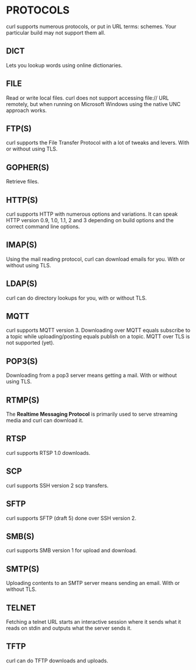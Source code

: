 <!-- Copyright (C) Daniel Stenberg, <daniel@haxx.se>, et al. -->
<!-- SPDX-License-Identifier: curl -->
# PROTOCOLS
curl supports numerous protocols, or put in URL terms: schemes. Your
particular build may not support them all.
## DICT
Lets you lookup words using online dictionaries.
## FILE
Read or write local files. curl does not support accessing file:// URL
remotely, but when running on Microsoft Windows using the native UNC approach
works.
## FTP(S)
curl supports the File Transfer Protocol with a lot of tweaks and levers. With
or without using TLS.
## GOPHER(S)
Retrieve files.
## HTTP(S)
curl supports HTTP with numerous options and variations. It can speak HTTP
version 0.9, 1.0, 1.1, 2 and 3 depending on build options and the correct
command line options.
## IMAP(S)
Using the mail reading protocol, curl can download emails for you. With or
without using TLS.
## LDAP(S)
curl can do directory lookups for you, with or without TLS.
## MQTT
curl supports MQTT version 3. Downloading over MQTT equals subscribe to a
topic while uploading/posting equals publish on a topic. MQTT over TLS is not
supported (yet).
## POP3(S)
Downloading from a pop3 server means getting a mail. With or without using
TLS.
## RTMP(S)
The **Realtime Messaging Protocol** is primarily used to serve streaming media
and curl can download it.
## RTSP
curl supports RTSP 1.0 downloads.
## SCP
curl supports SSH version 2 scp transfers.
## SFTP
curl supports SFTP (draft 5) done over SSH version 2.
## SMB(S)
curl supports SMB version 1 for upload and download.
## SMTP(S)
Uploading contents to an SMTP server means sending an email. With or without
TLS.
## TELNET
Fetching a telnet URL starts an interactive session where it sends what it
reads on stdin and outputs what the server sends it.
## TFTP
curl can do TFTP downloads and uploads.
